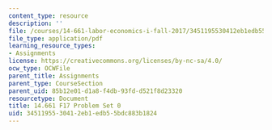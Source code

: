 ```yaml
---
content_type: resource
description: ''
file: /courses/14-661-labor-economics-i-fall-2017/3451195530412eb1edb55bdc883b1824_MIT14_661F17_pset0.pdf
file_type: application/pdf
learning_resource_types:
- Assignments
license: https://creativecommons.org/licenses/by-nc-sa/4.0/
ocw_type: OCWFile
parent_title: Assignments
parent_type: CourseSection
parent_uid: 85b12e01-d1a8-f4db-93fd-d521f8d23320
resourcetype: Document
title: 14.661 F17 Problem Set 0
uid: 34511955-3041-2eb1-edb5-5bdc883b1824
---
```

